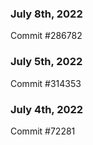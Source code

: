 ### July 8th, 2022

Commit #286782

### July 5th, 2022

Commit #314353


### July 4th, 2022

Commit #72281
